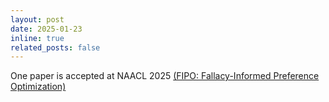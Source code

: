 ```yaml
---
layout: post
date: 2025-01-23
inline: true
related_posts: false
---
```


One paper is accepted at NAACL 2025 <a href="https://aclanthology.org/2025.naacl-long.374/">(FIPO: Fallacy-Informed Preference Optimization)</a>
